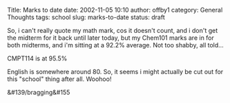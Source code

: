 Title: Marks to date
date: 2002-11-05 10:10
author: offby1
category: General Thoughts
tags: school
slug: marks-to-date
status: draft

So, i can\'t really quote my math mark, cos it doesn\'t count, and i don\'t get the midterm for it back until later today, but my Chem101 marks are in for both midterms, and i\'m sitting at a 92.2% average. Not too shabby, all told\...

CMPT114 is at 95.5%

English is somewhere around 80. So, it seems i might actually be cut out for this \"school\" thing after all. Woohoo!

&#139/bragging&#155
